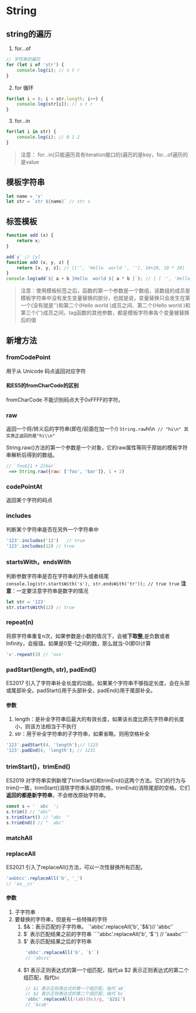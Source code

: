 # String
## string的遍历
1. for...of
```js
// 字符串的遍历
for (let i of 'str') {
    console.log(i); // s t r
}
```

2. for 循环
```js
for(let i = 0; i < str.length; i++) {
    console.log(str[i]); // s t r
}
```

3. for...in
```js
for(let i in str) {
    console.log(i); // 0 1 2
}
```
> 注意： for...in(只能遍历具有iteration接口的)遍历的是key，for...of遍历的是value

## 模板字符串
```js
let name = 's'
let str = `str ${name}` // str s
```
## 标签模板
```js
function add (x) {
    return x;
}

add`y` // [y]
function add (x, y, z) {
    return [x, y, z]; // [['', 'Hello  world ', ''], 10+20, 10 * 20]
}
console.log(add`${ a + b }Hello  world ${ a * b }`); // [ [ '', 'Hello  world ', '' ], 30, 200 ]
```
> 注意：使用模板标签之后，函数的第一个参数是一个数组，该数组的成员是模板字符串中没有发生变量替换的部分，也就是说，变量替换只会发生在第一个(没有就是'')和第二个(Hello  world )成员之间、第二个(Hello  world )和第三个('')成员之间，tag函数的其他参数，都是模板字符串各个变量被替换后的值

## 新增方法
### fromCodePoint
用于从 Unicode 码点返回对应字符
#### 和ES5的fromCharCode的区别
fromCharCode 不能识别码点大于0xFFFF的字符。
### raw
返回一个将/转义后的字符串(即在/前面在加一个/)
`String.raw`hi\n` // "hi\n" 其实真正返回的是"hi\\n"`


String.raw()方法的第一个参数是一个对象，它的raw属性等同于原始的模板字符串解析后得到的数组。
```js
// `foo${1 + 2}bar`
 ==> String.raw({raw: ['foo', 'bar']}, 1 + 2)
```
### codePointAt
返回某个字符的码点

### includes
判断某个字符串是否在另外一个字符串中
```js
'123'.includes('12')   // true
'123'.includes(12) // true
```
### startsWith，endsWith
判断参数字符串是否在字符串的开头或者结尾
`console.log(str.startsWith('s'), str.endsWith('tr')); // true true`
**注意**：一定要注意字符串是数字的情况
```js
let str = '123'
str.startsWith(12) // true 
``` 
### repeat(n)
将原字符串重复n次，如果参数是小数的情况下，会被**下取整**,是负数或者Infinity，会报错。如果是0至-1之间的数，那么就当-0(即0)计算
```js
'x'.repeat(3) // 'xxx'
```
### padStart(length, str), padEnd()
ES2017 引入了字符串补全长度的功能。如果某个字符串不够指定长度，会在头部或尾部补全。padStart()用于头部补全，padEnd()用于尾部补全。
#### 参数
1. length：是补全字符串后最大的有效长度，如果该长度比原先字符串的长度小，则该方法相当于不执行
2. str：用于补全字符串的子字符串，如果省略，则用空格补全
```js
'123'.padStart(4, 'length');// l123
'123'.padEnd(4, 'length'); // 123l

```

### trimStart()，trimEnd() 
ES2019 对字符串实例新增了trimStart()和trimEnd()这两个方法。它们的行为与trim()一致，trimStart()消除字符串头部的空格，trimEnd()消除尾部的空格。它们**返回的都是新字符串**，不会修改原始字符串。
```js
const s = '  abc  ';
s.trim() // "abc"
s.trimStart() // "abc  "
s.trimEnd() // "  abc"
```
### matchAll

### replaceAll
ES2021 引入了replaceAll()方法，可以一次性替换所有匹配。
```js
'aabbcc'.replaceAll('b', '_')
// 'aa__cc'
```
#### 参数
1. 子字符串
2. 要替换的字符串，但是有一些特殊的字符
    1. $&：表示匹配的子字符串。
    `'abbc'.replaceAll('b', '$&')// 'abbc'`
    2. $` 表示匹配结果之前的字符串
    ```'abbc'.replaceAll('b', '$`') // 'aaabc'```
    3. $' 表示匹配结果之后的字符串
    ```js
        'abbc'.replaceAll('b', `$'`)
        // 'abccc'
    ```
    4. $1 表示正则表达式的第一个组匹配，指代`ab` $2 表示正则表达式的第二个组匹配，指代`bc`
    ```js
        // $1 表示正则表达式的第一个组匹配，指代`ab`
        // $2 表示正则表达式的第二个组匹配，指代`bc`
        'abbc'.replaceAll(/(ab)(bc)/g, '$2$1')
        // 'bcab'

    ```